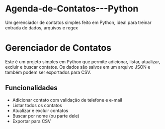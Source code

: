 # Agenda-de-Contatos---Python
Um gerenciador de contatos simples feito em Python, ideal para treinar entrada de dados, arquivos e regex

# Gerenciador de Contatos

Este é um projeto simples em Python que permite adicionar, listar, atualizar, excluir e buscar contatos. Os dados são salvos em um arquivo JSON e também podem ser exportados para CSV.

## Funcionalidades

- Adicionar contato com validação de telefone e e-mail
- Listar todos os contatos
- Atualizar e excluir contatos
- Buscar por nome (ou parte dele)
- Exportar para CSV
